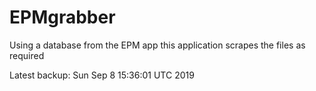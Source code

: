 # EPMgrabber
Using a database from the EPM app this application scrapes the files as required


Latest backup: Sun Sep 8 15:36:01 UTC 2019
